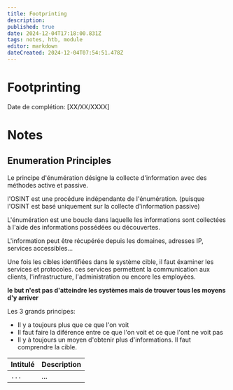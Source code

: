 ```yaml
---
title: Footprinting
description: 
published: true
date: 2024-12-04T17:18:00.831Z
tags: notes, htb, module
editor: markdown
dateCreated: 2024-12-04T07:54:51.478Z
---
```


# Footprinting

Date de complétion: [XX/XX/XXXX]

# Notes

## Enumeration Principles

Le principe d'énumération désigne la collecte d'information avec des méthodes active et passive.

l'OSINT est une procédure indépendante de l'énumération. (puisque l'OSINT est basé uniquement sur la collecte d'information passive)

L'énumération est une boucle dans laquelle les informations sont collectées à l'aide des informations possédées ou découvertes.

L'information peut être récupérée depuis les domaines, adresses IP, services accessibles...

Une fois les cibles identifiées dans le système cible, il faut éxaminer les services et protocoles. ces services permettent la communication aux clients, l'infrastructure, l'administration ou encore les employées.

**le but n'est pas d'atteindre les systèmes mais de trouver tous les moyens d'y arriver**

Les 3 grands principes:
- Il y a toujours plus que ce que l'on voit
- Il faut faire la diférence entre ce que l'on voit et ce que l'ont ne voit pas
- Il y à toujours un moyen d'obtenir plus d'informations. Il faut comprendre la cible.






| Intitulé | Description |
| -------- | ----------- |
| `...`    | ...         |
